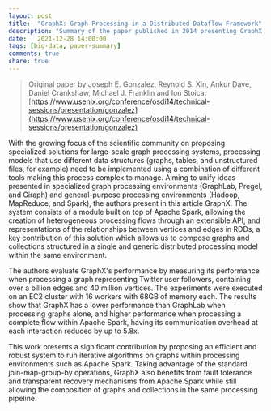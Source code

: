 ```yaml
---
layout: post
title:  "GraphX: Graph Processing in a Distributed Dataflow Framework"
description: "Summary of the paper published in 2014 presenting GraphX, a distributed graph processing system that it make possible to compose graphs with other collections by reducing the property graph to a pair of collections."
date:   2021-12-28 14:00:00
tags: [big-data, paper-summary]
comments: true
share: true
---
```


> Original paper by Joseph E. Gonzalez, Reynold S. Xin, Ankur Dave, Daniel Crankshaw, Michael J. Franklin and Ion Stoica: [https://www.usenix.org/conference/osdi14/technical-sessions/presentation/gonzalez](https://www.usenix.org/conference/osdi14/technical-sessions/presentation/gonzalez)

With the growing focus of the scientific community on proposing specialized solutions for large-scale graph processing systems, processing models that use different data structures (graphs, tables, and unstructured files, for example) need to be implemented using a combination of different tools making this process complex to manage. Aiming to unify ideas presented in specialized graph processing environments (GraphLab, Pregel, and Giraph) and general-purpose processing environments (Hadoop, MapReduce, and Spark), the authors present in this article GraphX. The system consists of a module built on top of Apache Spark, allowing the creation of heterogeneous processing flows through an extensible API, and representations of the relationships between vertices and edges in RDDs, a key contribution of this solution which allows us to compose graphs and collections structured in a single and generic distributed processing model within the same environment.

The authors evaluate GraphX's performance by measuring its performance when processing a graph representing Twitter user followers, containing over a billion edges and 40 million vertices. The experiments were executed on an EC2 cluster with 16 workers with 68GB of memory each. The results show that GraphX has a lower performance than GraphLab when processing graphs alone, and higher performance when processing a complete flow within Apache Spark, having its communication overhead at each interaction reduced by up to 5.8x.

This work presents a significant contribution by proposing an efficient and robust system to run iterative algorithms on graphs within processing environments such as Apache Spark. Taking advantage of the standard join-map-group-by operations, GraphX also benefits from fault tolerance and transparent recovery mechanisms from Apache Spark while still allowing the composition of graphs and collections in the same processing pipeline.
